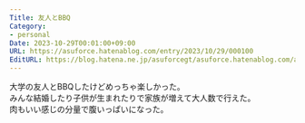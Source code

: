 ```yaml
---
Title: 友人とBBQ
Category:
- personal
Date: 2023-10-29T00:01:00+09:00
URL: https://asuforce.hatenablog.com/entry/2023/10/29/000100
EditURL: https://blog.hatena.ne.jp/asuforcegt/asuforce.hatenablog.com/atom/entry/6801883189055037550
---
```


大学の友人とBBQしたけどめっちゃ楽しかった。  
みんな結婚したり子供が生まれたりで家族が増えて大人数で行えた。  
肉もいい感じの分量で腹いっぱいになった。
